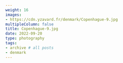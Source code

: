 ```yaml
---
weight: 16
images:
- https://cdn.yzavard.fr/denmark/Copenhague-9.jpg
multipleColumn: false
title: Copenhague-9.jpg
date: 2022-09-20
type: photography
tags:
- archive # all posts
- denmark
---
```

